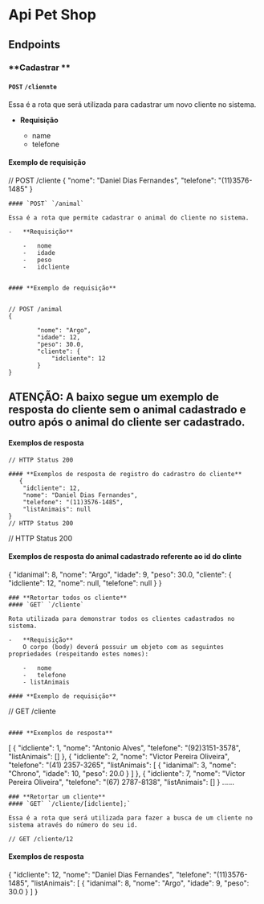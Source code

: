 # Api Pet Shop

## **Endpoints**

### **Cadastrar **

#### `POST` `/cliennte`

Essa é a rota que será utilizada para cadastrar um novo cliente no sistema.

-   **Requisição**  

    -   name
    -  telefone

#### **Exemplo de requisição**


// POST /cliente
{
    "nome": "Daniel Dias Fernandes",
    "telefone": "(11)3576-1485"
}
```
#### `POST` `/animal`

Essa é a rota que permite cadastrar o animal do cliente no sistema.

-   **Requisição**  

    -   nome
    -   idade
    -   peso
    -   idcliente
   

#### **Exemplo de requisição**


// POST /animal
{

        "nome": "Argo",
        "idade": 12,
        "peso": 30.0,
        "cliente": {
            "idcliente": 12
        }
}
```
## **ATENÇÃO**: A baixo segue um exemplo de resposta do cliente sem o animal cadastrado e  outro após o animal do cliente ser cadastrado.

#### **Exemplos de resposta**

```
// HTTP Status 200

#### **Exemplos de resposta de registro do cadrastro do cliente**
   {
    "idcliente": 12,
    "nome": "Daniel Dias Fernandes",
    "telefone": "(11)3576-1485",
    "listAnimais": null
}
// HTTP Status 200
```
// HTTP Status 200
#### **Exemplos de resposta do animal cadastrado referente ao id do clinte**
 {
    "idanimal": 8,
    "nome": "Argo",
    "idade": 9,
    "peso": 30.0,
    "cliente": {
        "idcliente": 12,
        "nome": null,
        "telefone": null
    }
}
```
### **Retortar todos os cliente**
#### `GET` `/cliente`

Rota utilizada para demonstrar todos os clientes cadastrados no sistema.

-   **Requisição**   
    O corpo (body) deverá possuir um objeto com as seguintes propriedades (respeitando estes nomes):

    -   nome
    -   telefone
    - listAnimais

#### **Exemplo de requisição**

```
// GET /cliente

```

#### **Exemplos de resposta**

```
[
    {
        "idcliente": 1,
        "nome": "Antonio Alves",
        "telefone": "(92)3151-3578",
        "listAnimais": []
    },
    {
        "idcliente": 2,
        "nome": "Victor Pereira Oliveira",
        "telefone": "(41) 2357-3265",
        "listAnimais": [
            {
                "idanimal": 3,
                "nome": "Chrono",
                "idade": 10,
                "peso": 20.0
            }
        ]
    },
    {
        "idcliente": 7,
        "nome": "Victor Pereira Oliveira",
        "telefone": "(67) 2787-8138",
        "listAnimais": []
    }
    ......

```
### **Retortar um cliente**
#### `GET` `/cliente/[idcliente];`

Essa é a rota que será utilizada para fazer a busca de um cliente no sistema através do número do seu id.

// GET /cliente/12

```

#### **Exemplos de resposta**
{
    "idcliente": 12,
    "nome": "Daniel Dias Fernandes",
    "telefone": "(11)3576-1485",
    "listAnimais": [
        {
            "idanimal": 8,
            "nome": "Argo",
            "idade": 9,
            "peso": 30.0
        }
    ]
}


